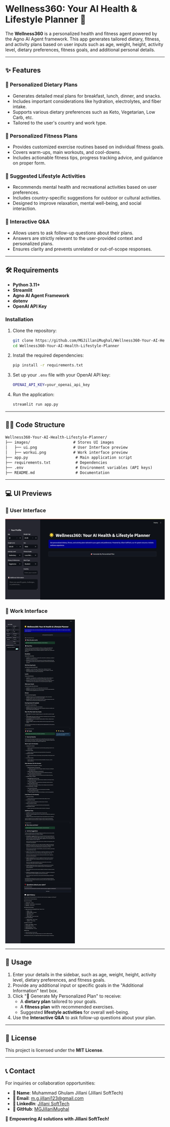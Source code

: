 # Wellness360: Your AI Health & Lifestyle Planner 🏅

The **Wellness360** is a personalized health and fitness agent powered by the Agno AI Agent framework. This app generates tailored dietary, fitness, and activity plans based on user inputs such as age, weight, height, activity level, dietary preferences, fitness goals, and additional personal details.

---

## ✨ Features

### 🌿 Personalized Dietary Plans
- Generates detailed meal plans for breakfast, lunch, dinner, and snacks.
- Includes important considerations like hydration, electrolytes, and fiber intake.
- Supports various dietary preferences such as Keto, Vegetarian, Low Carb, etc.
- Tailored to the user's country and work type.

### 🏅 Personalized Fitness Plans
- Provides customized exercise routines based on individual fitness goals.
- Covers warm-ups, main workouts, and cool-downs.
- Includes actionable fitness tips, progress tracking advice, and guidance on proper form.

### 🌟 Suggested Lifestyle Activities
- Recommends mental health and recreational activities based on user preferences.
- Includes country-specific suggestions for outdoor or cultural activities.
- Designed to improve relaxation, mental well-being, and social interaction.

### 💬 Interactive Q&A
- Allows users to ask follow-up questions about their plans.
- Answers are strictly relevant to the user-provided context and personalized plans.
- Ensures clarity and prevents unrelated or out-of-scope responses.

---

## 🛠️ Requirements

- **Python 3.11+**
- **Streamlit**
- **Agno AI Agent Framework**
- **dotenv**
- **OpenAI API Key**

### Installation
1. Clone the repository:
   ```bash
   git clone https://github.com/MGJillaniMughal/Wellness360-Your-AI-Health-Lifestyle-Planner.git
   cd Wellness360-Your-AI-Health-Lifestyle-Planner
   ```
2. Install the required dependencies:
   ```bash
   pip install -r requirements.txt
   ```
3. Set up your `.env` file with your OpenAI API key:
   ```bash
   OPENAI_API_KEY=your_openai_api_key
   ```
4. Run the application:
   ```bash
   streamlit run app.py
   ```

---

## 🧑‍💻 Code Structure
```
Wellness360-Your-AI-Health-Lifestyle-Planner/
├── images/                   # Stores UI images
│   ├── ui.png                # User Interface preview
│   ├── workui.png            # Work interface preview
├── app.py                     # Main application script
├── requirements.txt           # Dependencies
├── .env                       # Environment variables (API keys)
├── README.md                  # Documentation
```

---

## 💻 UI Previews
### 🌟 User Interface
![UI Preview](images/ui.png)

### 🌟 Work Interface
![WorkUI Preview](images/workui.png)

---

## 🤝 Usage
1. Enter your details in the sidebar, such as age, weight, height, activity level, dietary preferences, and fitness goals.
2. Provide any additional input or specific goals in the "Additional Information" text box.
3. Click "🎯 Generate My Personalized Plan" to receive:
   - A **dietary plan** tailored to your goals.
   - A **fitness plan** with recommended exercises.
   - Suggested **lifestyle activities** for overall well-being.
4. Use the **Interactive Q&A** to ask follow-up questions about your plan.

---

## 📜 License
This project is licensed under the **MIT License**.

---

## 📞 Contact
For inquiries or collaboration opportunities:
- **👤 Name**: Muhammad Ghulam Jillani (Jillani SoftTech)
- **📧 Email**: m.g.jillani123@gmail.com
- **📌 LinkedIn**: [Jillani SoftTech](https://www.linkedin.com/in/jillanisofttech/)
- **🐙 GitHub**: [MGJillaniMughal](https://github.com/MGJillaniMughal)

🚀 **Empowering AI solutions with Jillani SoftTech!**
